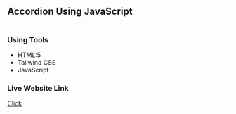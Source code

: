 ## Accordion Using JavaScript
*****

### Using Tools
* HTML:5
* Tailwind CSS
* JavaScript

### Live Website Link
<a href="">Click</a>